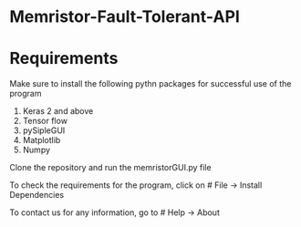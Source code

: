 # Memristor-Fault-Tolerant-API

# Requirements
Make sure to install the following pythn packages for successful use of the program
1. Keras 2 and above
2. Tensor flow
3. pySipleGUI
4. Matplotlib
5. Numpy

Clone the repository and run the memristorGUI.py file

To check the requirements for the program, click on # File -> Install Dependencies

To contact us for any information, go to # Help -> About
